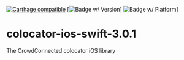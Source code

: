 [![Carthage compatible](https://img.shields.io/badge/Carthage-compatible-4BC51D.svg?style=flat)](https://github.com/Carthage/Carthage) [![Badge w/ Version](https://cocoapod-badges.herokuapp.com/v/CCLocation-Swift-3.0.1/badge.png)] ![Badge w/ Platform](https://cocoapod-badges.herokuapp.com/p/CCLocation-Swift-3.0.1/badge.png)]

# colocator-ios-swift-3.0.1
The CrowdConnected colocator iOS library
